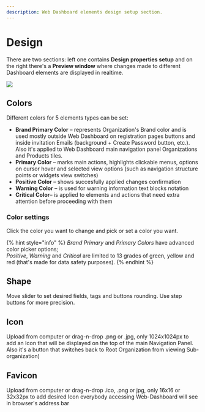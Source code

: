 ```yaml
---
description: Web Dashboard elements design setup section.
---
```


# Design

There are two sections: left one contains **Design properties setup** and on the right there's a **Preview window** where changes made to different Dashboard elements are displayed in realtime. 

![](../../../../.gitbook/assets/design.gif)

## Colors

Different colors for 5 elements types can be set:

* **Brand Primary Color**  – represents Organization's Brand color and is used mostly outside Web Dashboard on registration pages buttons and inside invitation Emails \(background + Create Password button, etc.\). Also it's applied to Web Dashboard main navigation panel Organizations and Products tiles.
* **Primary Color**  – marks main actions, highlights clickable menus, options on cursor hover and selected view options \(such as navigation structure points or widgets view switches\)
* **Positive Color** – shows succesfully applied changes confirmation
* **Warning Color** – is used for warning information text blocks notation
* **Critical Color**– is applied to elements and actions that need extra attention before proceeding with them

### Color settings

Click the color you want to change and pick or set a color you want.  


{% hint style="info" %}
_Brand Primary_ and _Primary Colors_ have advanced color picker options;  
_Positive_, _Warning_ and _Critical_ are limited to 13 grades of green, yellow and red \(that's made for data safety purposes\).
{% endhint %}

## Shape

Move slider to set desired fields, tags and buttons rounding. Use step buttons for more precision. 

## Icon

Upload from computer or drag-n-drop .png or .jpg, only 1024x1024px to add an Icon that will be displayed on the top of the main Navigation Panel. Also it's a button that switches back to Root Organization from viewing Sub-organization\)

## Favicon 

Upload from computer or drag-n-drop .ico, .png or jpg, only 16x16 or 32x32px to add desired Icon everybody accessing Web-Dashboard will see in browser's address bar







